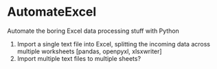 # AutomateExcel
Automate the boring Excel data processing stuff with Python

1. Import a single text file into Excel, splitting the incoming data across multiple worksheets 
    [pandas, openpyxl, xlsxwriter]
2. Import multiple text files to multiple sheets?
